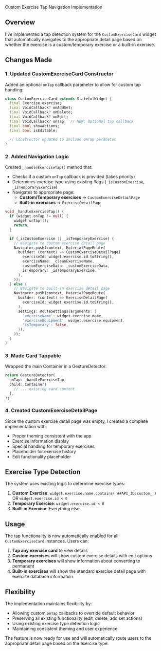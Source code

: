 Custom Exercise Tap Navigation Implementation

## Overview
I've implemented a tap detection system for the `CustomExerciseCard` widget that automatically navigates to the appropriate detail page based on whether the exercise is a custom/temporary exercise or a built-in exercise.

## Changes Made

### 1. Updated CustomExerciseCard Constructor
Added an optional `onTap` callback parameter to allow for custom tap handling:

```dart
class CustomExerciseCard extends StatefulWidget {
  final Exercise exercise;
  final VoidCallback? onAddSet;
  final VoidCallback? onDelete;
  final VoidCallback? onEdit;
  final VoidCallback? onTap;  // NEW: Optional tap callback
  final bool showActions;
  final bool isEditable;
  
  // Constructor updated to include onTap parameter
}
```

### 2. Added Navigation Logic
Created `_handleExerciseTap()` method that:
- Checks if a custom `onTap` callback is provided (takes priority)
- Determines exercise type using existing flags (`_isCustomExercise`, `_isTemporaryExercise`)
- Navigates to appropriate page:
  - **Custom/Temporary exercises** → `CustomExerciseDetailPage`
  - **Built-in exercises** → `ExerciseDetailPage`

```dart
void _handleExerciseTap() {
  if (widget.onTap != null) {
    widget.onTap!();
    return;
  }

  if (_isCustomExercise || _isTemporaryExercise) {
    // Navigate to custom exercise detail page
    Navigator.push(context, MaterialPageRoute(
      builder: (context) => CustomExerciseDetailPage(
        exerciseId: widget.exercise.id.toString(),
        exerciseName: _cleanExerciseName,
        customExerciseData: _customExerciseData,
        isTemporary: _isTemporaryExercise,
      ),
    ));
  } else {
    // Navigate to built-in exercise detail page
    Navigator.push(context, MaterialPageRoute(
      builder: (context) => ExerciseDetailPage(
        exerciseId: widget.exercise.id.toString(),
      ),
      settings: RouteSettings(arguments: {
        'exerciseName': widget.exercise.name,
        'exerciseEquipment': widget.exercise.equipment,
        'isTemporary': false,
      }),
    ));
  }
}
```

### 3. Made Card Tappable
Wrapped the main Container in a GestureDetector:

```dart
return GestureDetector(
  onTap: _handleExerciseTap,
  child: Container(
    // ... existing card content
  ),
);
```

### 4. Created CustomExerciseDetailPage
Since the custom exercise detail page was empty, I created a complete implementation with:
- Proper theming consistent with the app
- Exercise information display
- Special handling for temporary exercises
- Placeholder for exercise history
- Edit functionality placeholder

## Exercise Type Detection

The system uses existing logic to determine exercise types:

1. **Custom Exercise**: `widget.exercise.name.contains('##API_ID:custom_')` OR `widget.exercise.id < 0`
2. **Temporary Exercise**: `widget.exercise.id < 0`
3. **Built-in Exercise**: Everything else

## Usage

The tap functionality is now automatically enabled for all `CustomExerciseCard` instances. Users can:

1. **Tap any exercise card** to view details
2. **Custom exercises** will show custom exercise details with edit options
3. **Temporary exercises** will show information about converting to permanent
4. **Built-in exercises** will show the standard exercise detail page with exercise database information

## Flexibility

The implementation maintains flexibility by:
- Allowing custom `onTap` callbacks to override default behavior
- Preserving all existing functionality (edit, delete, add set actions)
- Using existing exercise type detection logic
- Maintaining consistent theming and user experience

The feature is now ready for use and will automatically route users to the appropriate detail page based on the exercise type.
